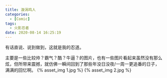 ```yaml
---
title: 漩涡鸣人
categories:
  - [Comic]
tags:
  - 火影忍者
date: 2020-08-14 16:25:19
---
```


有话直说、说到做到，这就是我的忍道。

<!--more-->

主要是一些比较帅？霸气？酷？牛逼？的图片，也有一些图片看起来虽然没有那么炫，但所带来震撼，就仿佛一瞬间回到了那些年没日没夜/一周一更追番的日子，满满的回忆啊。
{% asset_img 1.jpg %}
{% asset_img 2.jpg %}